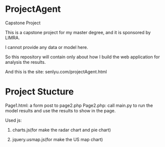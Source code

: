 # ProjectAgent
Capstone Project

This is a capstone project for my master degree, and it is sponsored by LIMRA.

I cannot provide any data or model here.

So this repository will contain only about how I build the web application for analysis the results.

And this is the site:
senlyu.com/projectAgent.html

# Project Stucture
Page1.html: a form post to page2.php
Page2.php: call main.py to run the model results and use the results to show in the page.

Used js: 

1. charts.js(for make the radar chart and pie chart)

2. jquery.usmap.js(for make the US map chart)


